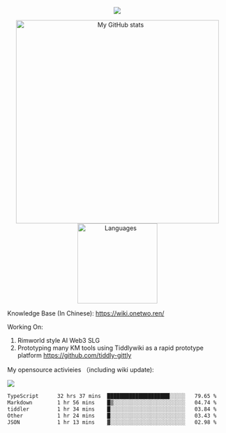 <a href="https://github.com/linonetwo">
    <p align="center">
        <img src="https://github-profile-trophy.vercel.app/?username=linonetwo&column=7&theme=onedark"/>
    </p>
</a>
<a align="center" href="https://github.com/linonetwo">
  <p align="center">
    <img src="https://github-readme-stats.vercel.app/api?username=linonetwo&show_icons=true&count_private=true" alt="My GitHub stats" width="465"/>
    <img src="https://github-readme-stats.vercel.app/api/top-langs/?username=linonetwo&layout=compact&langs_count=10" alt="Languages" height="183">
  </p>
</a>

Knowledge Base (In Chinese): https://wiki.onetwo.ren/

Working On: 

1. Rimworld style AI Web3 SLG
1. Prototyping many KM tools using Tiddlywiki as a rapid prototype platform https://github.com/tiddly-gittly

My opensource activieies （including wiki update):

![](https://visitor-badge.glitch.me/badge?page_id=linonetwo.linonetwo)

<!--START_SECTION:waka-->

```txt
TypeScript      32 hrs 37 mins  ████████████████████░░░░░   79.65 %
Markdown        1 hr 56 mins    █▒░░░░░░░░░░░░░░░░░░░░░░░   04.74 %
tiddler         1 hr 34 mins    █░░░░░░░░░░░░░░░░░░░░░░░░   03.84 %
Other           1 hr 24 mins    █░░░░░░░░░░░░░░░░░░░░░░░░   03.43 %
JSON            1 hr 13 mins    ▓░░░░░░░░░░░░░░░░░░░░░░░░   02.98 %
```

<!--END_SECTION:waka-->

